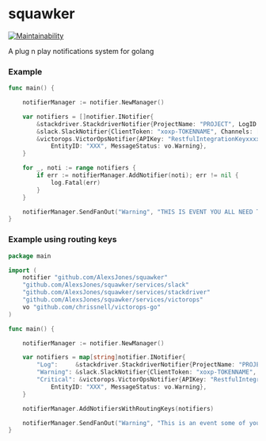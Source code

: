 # squawker

[![Maintainability](https://api.codeclimate.com/v1/badges/b1112f79f38545b8a831/maintainability)](https://codeclimate.com/github/AlexsJones/squawker/maintainability)

A plug n play notifications system for golang


### Example

```go
func main() {

	notifierManager := notifier.NewManager()

	var notifiers = []notifier.INotifier{
		&stackdriver.StackdriverNotifier{ProjectName: "PROJECT", LogID: "Logger0"},
		&slack.SlackNotifier{ClientToken: "xoxp-TOKENNAME", Channels: []string{"CHANNEL"}},
		&victorops.VictorOpsNotifier{APIKey: "RestfulIntegrationKeyxxxx", RoutingKey: "production",
			EntityID: "XXX", MessageStatus: vo.Warning},
	}

	for _, noti := range notifiers {
		if err := notifierManager.AddNotifier(noti); err != nil {
			log.Fatal(err)
		}
	}

	notifierManager.SendFanOut("Warning", "THIS IS EVENT YOU ALL NEED TO KNOW ABOUT!")
}

```

### Example using routing keys

```go
package main

import (
	notifier "github.com/AlexsJones/squawker"
	"github.com/AlexsJones/squawker/services/slack"
	"github.com/AlexsJones/squawker/services/stackdriver"
	"github.com/AlexsJones/squawker/services/victorops"
	vo "github.com/chrissnell/victorops-go"
)

func main() {

	notifierManager := notifier.NewManager()

	var notifiers = map[string]notifier.INotifier{
		"Log":     &stackdriver.StackdriverNotifier{ProjectName: "PROJECT", LogID: "Logger0"},
		"Warning": &slack.SlackNotifier{ClientToken: "xoxp-TOKENNAME", Channels: []string{"CHANNEL"}},
		"Critical": &victorops.VictorOpsNotifier{APIKey: "RestfulIntegrationKeyxxxx", RoutingKey: "production",
			EntityID: "XXX", MessageStatus: vo.Warning},
	}

	notifierManager.AddNotifiersWithRoutingKeys(notifiers)

	notifierManager.SendFanOut("Warning", "This is an event some of you need to know about!")
}
```
